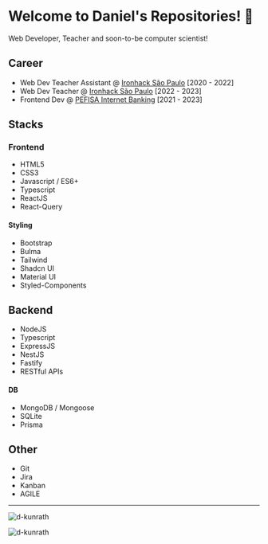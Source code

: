 # Welcome to Daniel's Repositories! :wave:

Web Developer, Teacher and soon-to-be computer scientist!

## Career
- Web Dev Teacher Assistant @ [Ironhack São Paulo](www.ironhack.com) [2020 - 2022]
- Web Dev Teacher @ [Ironhack São Paulo](www.ironhack.com) [2022 - 2023]
- Frontend Dev @ [PEFISA Internet Banking](ibpj.pefisa.com.br) [2021 - 2023]

## Stacks
### Frontend
- HTML5
- CSS3
- Javascript / ES6+
- Typescript
- ReactJS
- React-Query
#### Styling
- Bootstrap
- Bulma
- Tailwind
- Shadcn UI
- Material UI
- Styled-Components

## Backend
- NodeJS
- Typescript
- ExpressJS
- NestJS
- Fastify
- RESTful APIs
#### DB
- MongoDB / Mongoose
- SQLite
- Prisma

## Other
- Git
- Jira
- Kanban
- AGILE

---
<p><img src="https://github-readme-stats.vercel.app/api?username=d-kunrath&show_icons=true&locale=en" alt="d-kunrath" /></p>

<p><img src="https://github-readme-stats.vercel.app/api/top-langs?username=d-kunrath&show_icons=true&locale=en&layout=compact" alt="d-kunrath" /></p>